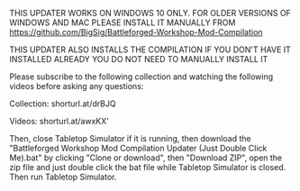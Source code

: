 THIS UPDATER WORKS ON WINDOWS 10 ONLY. FOR OLDER VERSIONS OF WINDOWS AND MAC PLEASE INSTALL IT MANUALLY FROM https://github.com/BigSig/Battleforged-Workshop-Mod-Compilation

THIS UPDATER ALSO INSTALLS THE COMPILATION IF YOU DON'T HAVE IT INSTALLED ALREADY YOU DO NOT NEED TO MANUALLY INSTALL IT

Please subscribe to the following collection and watching the following videos before asking any questions:

Collection: shorturl.at/drBJQ

Videos: shorturl.at/awxKX'

Then, close Tabletop Simulator if it is running, then download the "Battleforged Workshop Mod Compilation Updater (Just Double Click Me).bat" by clicking "Clone or download", then "Download ZIP", open the zip file and just double click the bat file while Tabletop Simulator is closed. Then run Tabletop Simulator.